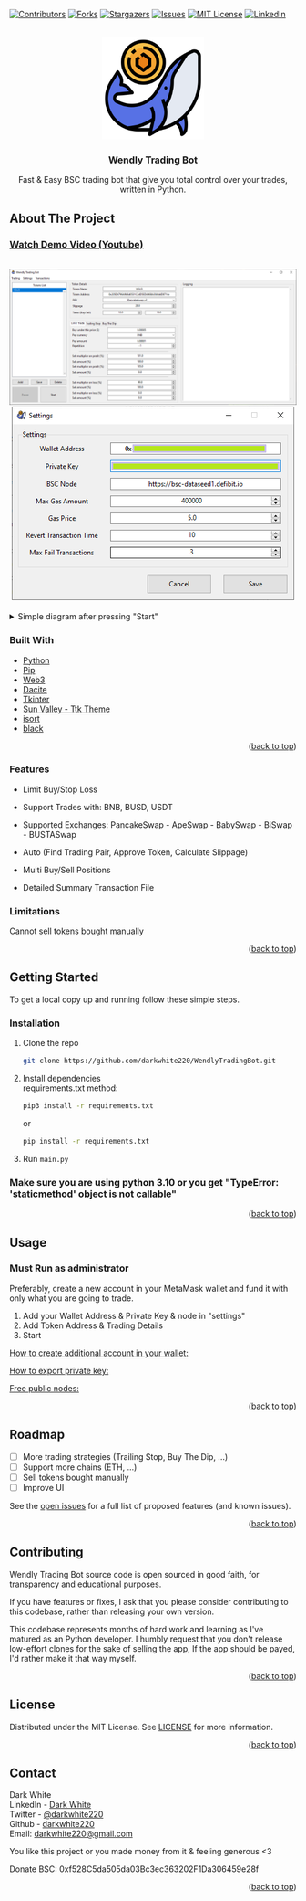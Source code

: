 <!--
*** I'm using markdown "reference style" links for readability.
*** Reference links are enclosed in brackets [ ] instead of parentheses ( ).
*** See the bottom of this document for the declaration of the reference variables
*** for contributors-url, forks-url, etc. This is an optional, concise syntax you may use.
*** https://www.markdownguide.org/basic-syntax/#reference-style-links
-->

[![Contributors][contributors-shield]][contributors-url]
[![Forks][forks-shield]][forks-url]
[![Stargazers][stars-shield]][stars-url]
[![Issues][issues-shield]][issues-url]
[![MIT License][license-shield]][license-url]
[![LinkedIn][linkedin-shield]][linkedin-url]



<!-- PROJECT LOGO -->
<br />
<div align="center">
  <a href="https://github.com/darkwhite220/WendlyTradingBot">
    <img src="images/logo.png" alt="Logo" width="180" height="180">
  </a>

<h3 align="center">Wendly Trading Bot</h3>

  <p align="center">
    Fast & Easy BSC trading bot that give you total control over your trades, written in Python.
    <br />
  </p>
</div>



<!-- ABOUT THE PROJECT -->
## About The Project

### [Watch Demo Video (Youtube)](https://youtu.be/WR7h2HR1-J4)
<br>
<div align="center">
  <a href="https://github.com/darkwhite220/WendlyTradingBot/blob/main/images/screenshot1.png">
      <img src="images/screenshot1.png" alt="ScreenShot1">
    </a>
  <a href="https://github.com/darkwhite220/WendlyTradingBot/blob/main/images/screenshot2.png">
      <img src="images/screenshot2.png" alt="ScreenShot2">
    </a>
</div>

<br>

<details>
  <summary>Simple diagram after pressing "Start"</summary>  
    <div align="center">
      <a href="https://github.com/darkwhite220/WendlyTradingBot/blob/main/images/tradingdiagram.png">
        <img src="images/tradingdiagram.png" alt="tradingdiagram-screenshot">
      </a>
    </div>
</details>


### Built With

* [Python](https://www.python.org/)
* [Pip](https://pypi.org/project/pip/)
* [Web3](https://web3py.readthedocs.io/en/stable/)
* [Dacite](https://github.com/konradhalas/dacite)
* [Tkinter](https://docs.python.org/3/library/tkinter.html)
* [Sun Valley - Ttk Theme](https://github.com/rdbende/Sun-Valley-ttk-theme)
* [isort](https://pypi.org/project/isort/)
* [black](https://github.com/psf/black)

<p align="right">(<a href="#top">back to top</a>)</p>


### Features

* Limit Buy/Stop Loss

* Support Trades with: BNB, BUSD, USDT

* Supported Exchanges: PancakeSwap - ApeSwap - BabySwap - BiSwap - BUSTASwap

* Auto (Find Trading Pair, Approve Token, Calculate Slippage)

* Multi Buy/Sell Positions

* Detailed Summary Transaction File


<!-- LIMITATIONS EXAMPLES -->
### Limitations
Cannot sell tokens bought manually

<p align="right">(<a href="#top">back to top</a>)</p>


<!-- GETTING STARTED -->
## Getting Started

To get a local copy up and running follow these simple steps.

### Installation


1. Clone the repo
    ```sh
   git clone https://github.com/darkwhite220/WendlyTradingBot.git
    ```
2. Install dependencies  
   requirements.txt method:
    ```sh
   pip3 install -r requirements.txt
    ```
   or
    ```sh
   pip install -r requirements.txt
    ```
3. Run `main.py`

### Make sure you are using python 3.10 or you get "TypeError: 'staticmethod' object is not callable"

<p align="right">(<a href="#top">back to top</a>)</p>


<!-- USAGE EXAMPLES -->
## Usage

### Must Run as administrator

Preferably, create a new account in your MetaMask wallet and fund it with only what you are going to trade.

1) Add your Wallet Address & Private Key & node in "settings"
2) Add Token Address & Trading Details
3) Start

[How to create additional account in your wallet:][tuto-new-wallet]

[How to export private key:][tuto-export-pk]

[Free public nodes:][public-nodes]

<p align="right">(<a href="#top">back to top</a>)</p>


<!-- ROADMAP -->
## Roadmap

- [ ] More trading strategies (Trailing Stop, Buy The Dip, ...)
- [ ] Support more chains (ETH, ...)
- [ ] Sell tokens bought manually
- [ ] Improve UI

See the [open issues](https://github.com/darkwhite220/WendlyTradingBot/issues) for a full list of proposed features (and known issues).

<p align="right">(<a href="#top">back to top</a>)</p>



<!-- CONTRIBUTING -->
## Contributing
Wendly Trading Bot source code is open sourced in good faith, for transparency and educational purposes.

If you have features or fixes, I ask that you please consider contributing to this codebase, rather than releasing your own version.

This codebase represents months of hard work and learning as I've matured as an Python developer. I humbly request that you don't release low-effort clones for the sake of selling the app, If the app should be payed, I'd rather make it that way myself.

<p align="right">(<a href="#top">back to top</a>)</p>



<!-- LICENSE -->
## License

Distributed under the MIT License. See [LICENSE](LICENSE) for more information.

<p align="right">(<a href="#top">back to top</a>)</p>



<!-- CONTACT -->
## Contact

Dark White  
LinkedIn - [Dark White][linkedin-url]  
Twitter - [@darkwhite220](https://twitter.com/darkwhite220)  
Github - [darkwhite220](https://github.com/darkwhite220)  
Email: darkwhite220@gmail.com

You like this project or you made money from it & feeling generous <3

Donate BSC: 0xf528C5da505da03Bc3ec363202F1Da306459e28f

<p align="right">(<a href="#top">back to top</a>)</p>



<!-- MARKDOWN LINKS & IMAGES -->
<!-- https://www.markdownguide.org/basic-syntax/#reference-style-links -->
[contributors-shield]: https://img.shields.io/github/contributors/darkwhite220/WendlyTradingBot.svg?style=for-the-badge&logo=appveyor
[contributors-url]: https://github.com/darkwhite220/WendlyTradingBot/graphs/contributors
[forks-shield]: https://img.shields.io/github/forks/darkwhite220/WendlyTradingBot.svg?style=for-the-badge&logo=appveyor
[forks-url]: https://github.com/darkwhite220/WendlyTradingBot/network/members
[stars-shield]: https://img.shields.io/github/stars/darkwhite220/WendlyTradingBot.svg?style=for-the-badge&logo=appveyor
[stars-url]: https://github.com/darkwhite220/WendlyTradingBot/stargazers
[issues-shield]: https://img.shields.io/github/issues/darkwhite220/WendlyTradingBot.svg?style=for-the-badge&logo=appveyor
[issues-url]: https://github.com/darkwhite220/WendlyTradingBot/issues
[license-shield]: https://img.shields.io/github/license/darkwhite220/WendlyTradingBot.svg?style=for-the-badge&logo=appveyor
[license-url]: https://github.com/darkwhite220/WendlyTradingBot/blob/main/LICENSE
[linkedin-shield]: https://img.shields.io/badge/-LinkedIn-black.svg?style=for-the-badge&logo=linkedin&colorB=555
[linkedin-url]: https://www.linkedin.com/in/dark-white-42775218a/
[product-screenshot1]: images/screenshot1.png
[product-screenshot2]: images/screenshot2.png
[tradingdiagram-screenshot]: images/tradingdiagram.png
[tuto-new-wallet]: https://metamask.zendesk.com/hc/en-us/articles/360015289452-How-to-create-an-additional-account-in-your-wallet
[tuto-export-pk]: https://metamask.zendesk.com/hc/en-us/articles/360015289632-How-to-Export-an-Account-Private-Key
[public-nodes]: https://cointool.app/rpcServer/bsc
